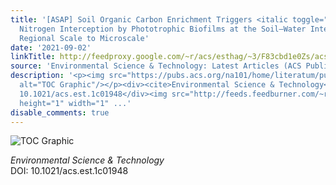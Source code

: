 ```yaml
---
title: '[ASAP] Soil Organic Carbon Enrichment Triggers <italic toggle="yes">In Situ</italic>
  Nitrogen Interception by Phototrophic Biofilms at the Soil–Water Interface: From
  Regional Scale to Microscale'
date: '2021-09-02'
linkTitle: http://feedproxy.google.com/~r/acs/esthag/~3/F83cbd1e0Zs/acs.est.1c01948
source: 'Environmental Science & Technology: Latest Articles (ACS Publications)'
description: '<p><img src="https://pubs.acs.org/na101/home/literatum/publisher/achs/journals/content/esthag/0/esthag.ahead-of-print/acs.est.1c01948/20210902/images/medium/es1c01948_0007.gif"
  alt="TOC Graphic"/></p><div><cite>Environmental Science & Technology</cite></div><div>DOI:
  10.1021/acs.est.1c01948</div><img src="http://feeds.feedburner.com/~r/acs/esthag/~4/F83cbd1e0Zs"
  height="1" width="1" ...'
disable_comments: true
---
```

<p><img src="https://pubs.acs.org/na101/home/literatum/publisher/achs/journals/content/esthag/0/esthag.ahead-of-print/acs.est.1c01948/20210902/images/medium/es1c01948_0007.gif" alt="TOC Graphic"/></p><div><cite>Environmental Science & Technology</cite></div><div>DOI: 10.1021/acs.est.1c01948</div><img src="http://feeds.feedburner.com/~r/acs/esthag/~4/F83cbd1e0Zs" height="1" width="1" ...